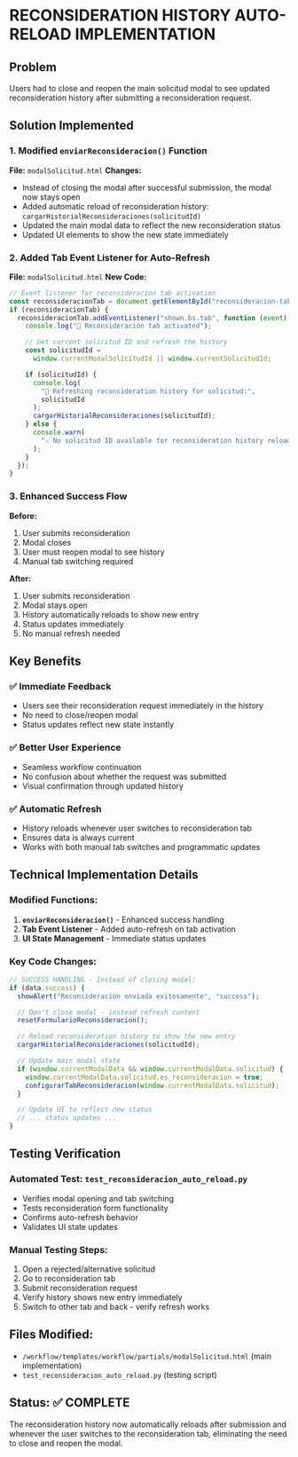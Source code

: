 # RECONSIDERATION HISTORY AUTO-RELOAD IMPLEMENTATION

## Problem

Users had to close and reopen the main solicitud modal to see updated reconsideration history after submitting a reconsideration request.

## Solution Implemented

### 1. Modified `enviarReconsideracion()` Function

**File:** `modalSolicitud.html`
**Changes:**

- Instead of closing the modal after successful submission, the modal now stays open
- Added automatic reload of reconsideration history: `cargarHistorialReconsideraciones(solicitudId)`
- Updated the main modal data to reflect the new reconsideration status
- Updated UI elements to show the new state immediately

### 2. Added Tab Event Listener for Auto-Refresh

**File:** `modalSolicitud.html`
**New Code:**

```javascript
// Event listener for reconsideracion tab activation
const reconsideracionTab = document.getElementById("reconsideracion-tab");
if (reconsideracionTab) {
  reconsideracionTab.addEventListener("shown.bs.tab", function (event) {
    console.log("🔄 Reconsideración tab activated");

    // Get current solicitud ID and refresh the history
    const solicitudId =
      window.currentModalSolicitudId || window.currentSolicitudId;

    if (solicitudId) {
      console.log(
        "🔄 Refreshing reconsideration history for solicitud:",
        solicitudId
      );
      cargarHistorialReconsideraciones(solicitudId);
    } else {
      console.warn(
        "⚠️ No solicitud ID available for reconsideration history reload"
      );
    }
  });
}
```

### 3. Enhanced Success Flow

**Before:**

1. User submits reconsideration
2. Modal closes
3. User must reopen modal to see history
4. Manual tab switching required

**After:**

1. User submits reconsideration
2. Modal stays open
3. History automatically reloads to show new entry
4. Status updates immediately
5. No manual refresh needed

## Key Benefits

### ✅ Immediate Feedback

- Users see their reconsideration request immediately in the history
- No need to close/reopen modal
- Status updates reflect new state instantly

### ✅ Better User Experience

- Seamless workflow continuation
- No confusion about whether the request was submitted
- Visual confirmation through updated history

### ✅ Automatic Refresh

- History reloads whenever user switches to reconsideration tab
- Ensures data is always current
- Works with both manual tab switches and programmatic updates

## Technical Implementation Details

### Modified Functions:

1. **`enviarReconsideracion()`** - Enhanced success handling
2. **Tab Event Listener** - Added auto-refresh on tab activation
3. **UI State Management** - Immediate status updates

### Key Code Changes:

```javascript
// SUCCESS HANDLING - Instead of closing modal:
if (data.success) {
  showAlert("Reconsideración enviada exitosamente", "success");

  // Don't close modal - instead refresh content
  resetFormularioReconsideracion();

  // Reload reconsideration history to show the new entry
  cargarHistorialReconsideraciones(solicitudId);

  // Update main modal state
  if (window.currentModalData && window.currentModalData.solicitud) {
    window.currentModalData.solicitud.es_reconsideracion = true;
    configurarTabReconsideracion(window.currentModalData.solicitud);
  }

  // Update UI to reflect new status
  // ... status updates ...
}
```

## Testing Verification

### Automated Test: `test_reconsideracion_auto_reload.py`

- Verifies modal opening and tab switching
- Tests reconsideration form functionality
- Confirms auto-refresh behavior
- Validates UI state updates

### Manual Testing Steps:

1. Open a rejected/alternative solicitud
2. Go to reconsideration tab
3. Submit reconsideration request
4. Verify history shows new entry immediately
5. Switch to other tab and back - verify refresh works

## Files Modified:

- `/workflow/templates/workflow/partials/modalSolicitud.html` (main implementation)
- `test_reconsideracion_auto_reload.py` (testing script)

## Status: ✅ COMPLETE

The reconsideration history now automatically reloads after submission and whenever the user switches to the reconsideration tab, eliminating the need to close and reopen the modal.
